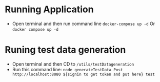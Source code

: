 # Running Application
- Open terminal and then run command line `docker-compose up -d` Or `docker compose up -d`

# Runing test data generation
- Open terminal and then CD to `/utils/testDatageneration`
- Run this command line: `node generateTestData Post http://localhost:8080 ${signin to get token and put here} test`